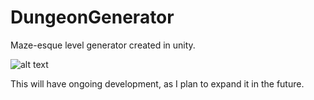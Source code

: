 # DungeonGenerator
Maze-esque level generator created in unity.

![alt text](https://github.com/Kewol/DungeonGenerator/blob/master/Images/image_1.PNG "image 1")

This will have ongoing development, as I plan to expand it in the future.
